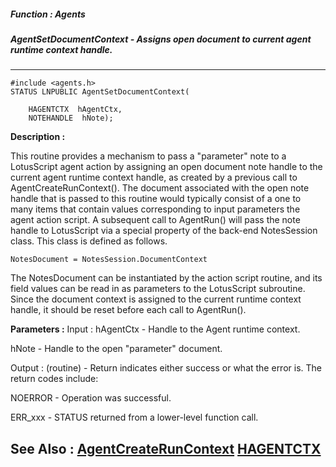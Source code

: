 ##### Function : Agents
##### AgentSetDocumentContext - Assigns open document to current agent runtime context handle.
---
```
#include <agents.h>
STATUS LNPUBLIC AgentSetDocumentContext(

	HAGENTCTX  hAgentCtx,
	NOTEHANDLE  hNote);
```
**Description :**

This routine provides a mechanism to pass a "parameter" note to a LotusScript 
agent action by assigning an open document note handle to the current agent 
runtime context handle, as created by a previous call to 
AgentCreateRunContext().  The document associated with the open note handle 
that is passed to this routine would typically consist of a one to many items 
that contain values corresponding to input parameters the agent action 
script.   A subsequent call to AgentRun() will pass the note handle to 
LotusScript via a special property of the back-end NotesSession class.   This 
class is defined as follows.   

	NotesDocument = NotesSession.DocumentContext

The NotesDocument can be instantiated by the action script routine, and its 
field values can be read in as parameters to the LotusScript subroutine.   
Since the document context is assigned to the current runtime context handle, 
it should be reset before each call to AgentRun().

**Parameters :**
Input :
hAgentCtx  -  Handle to the Agent runtime context.

hNote  -  Handle to the open "parameter" document.

Output :
(routine)  -  Return indicates either success or what the error is. The return codes include: 

NOERROR - Operation was successful.

ERR_xxx - STATUS returned from a lower-level function call.




**See Also :**
[AgentCreateRunContext](/domino-c-api-docs/reference/Func/AgentCreateRunContext)
[HAGENTCTX](/domino-c-api-docs/reference/Data/HAGENTCTX)
---
